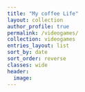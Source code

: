 ```yaml
---
title: "My coffee Life"
layout: collection
author_profile: true
permalink: /videogames/
collection: videogames
entries_layout: list
sort_by: date
sort_order: reverse
classes: wide
header:
  image: 
---
```

